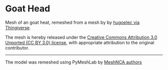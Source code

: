 # Goat Head

Mesh of an goat heat, remeshed from a mesh by by [hugoelec via Thingiverse](https://www.thingiverse.com/thing:42256).

The mesh is hereby released under
the [Creative Commons Attribution 3.0 Unported (CC BY 3.0) license](https://creativecommons.org/licenses/by/3.0/), with
appropriate attribution to the original contributor.

___

The model was remeshed using PyMeshLab by [MeshNCA authors](https://meshnca.github.io/)